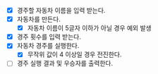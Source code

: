 - [x] 경주할 자동차 이름을 입력 받는다.
- [x] 자동차를 만든다.
    -  [x] 자동차 이름이 5글자 이하가 아닐 경우 예외 발생
- [x] 경주 횟수를 입력 받는다.
- [x] 자동차 경주를 실행한다.
    - [x] 무작위 값이 4 이상일 경우 전진한다.
- [ ] 경주 실행 결과 및 우승자를 출력한다.
